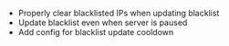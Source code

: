 - Properly clear blacklisted IPs when updating blacklist
- Update blacklist even when server is paused
- Add config for blacklist update cooldown